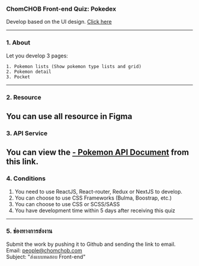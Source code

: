 ### ChomCHOB Front-end Quiz: Pokedex
Develop based on the UI design.  [Click here](https://www.figma.com/file/lOH3cDxir1RLdLsn4XzbpV/Quiz-for-Junior-Front-end)

---

### 1. About
Let you develop 3 pages:
```
1. Pokemon lists (Show pokemon type lists and grid)
2. Pokemon detail
3. Pocket
```

---

### 2. Resource
You can use all resource in Figma
---

### 3. API Service
You can view the [ - Pokemon API Document](https://pokeapi.co/docs/v2) from this link.
---

### 4. Conditions

  1. You need to use ReactJS, React-router, Redux or NextJS to develop.
  2. You can choose to use CSS Frameworks (Bulma, Boostrap, etc.)
  3. You can choose to use CSS or SCSS/SASS
  4. You have development time within 5 days after receiving this quiz

---

### 5. ช่องทางการส่งงาน

Submit the work by pushing it to Github and sending the link to email. \
Email: people@chomchob.com \
Subject: "ส่งแบบทดสอบ Front-end"
